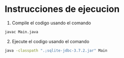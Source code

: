 # Instrucciones de ejecucion

1. Compile el codigo usando el comando

```bash
javac Main.java
```

2. Ejecute el codigo usando el comando

```bash
java -classpath ".;sqlite-jdbc-3.7.2.jar" Main
```
